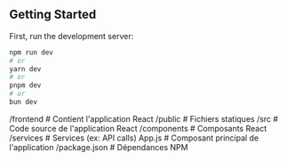 
## Getting Started

First, run the development server:

```bash
npm run dev
# or
yarn dev
# or
pnpm dev
# or
bun dev
```

/frontend                   # Contient l'application React
  /public                   # Fichiers statiques
  /src                      # Code source de l'application React
    /components             # Composants React
    /services               # Services (ex: API calls)
    App.js                  # Composant principal de l'application
  /package.json             # Dépendances NPM

